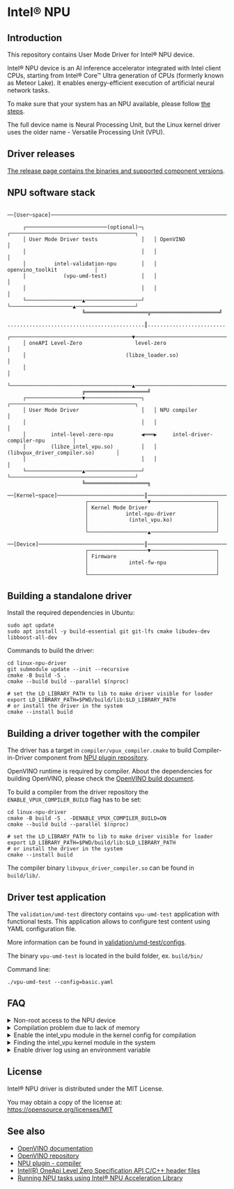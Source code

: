 <!---

Copyright (C) 2022-2024 Intel Corporation

SPDX-License-Identifier: MIT

-->

# Intel® NPU

## Introduction

This repository contains User Mode Driver for Intel® NPU device.

Intel® NPU device is an AI inference accelerator integrated with Intel client CPUs,
starting from Intel® Core™ Ultra generation of CPUs (formerly known as Meteor Lake).
It enables energy-efficient execution of artificial neural network tasks.

To make sure that your system has an NPU available, please follow
[the steps](https://www.intel.com/content/www/us/en/support/articles/000097597/processors.html).

The full device name is Neural Processing Unit, but the Linux kernel driver uses
the older name - Versatile Processing Unit (VPU).

## Driver releases

[The release page contains the binaries and supported component versions](https://github.com/intel/linux-npu-driver/releases).

## NPU software stack

```
 ──[User─space]──────────────────────────────────────────────────────────────────────────────
                                                                                             
     ┌──────────────────────────(optional)─┐   ┌────────────────────────────────────────┐    
     │ User Mode Driver tests              │   │ OpenVINO                               │    
     │                                     │   │                                        │    
     │         intel-validation-npu        │   │            openvino_toolkit            │    
     │            (vpu-umd-test)           │   │                                        │    
     │                                     │   │                                        │    
     └──────────────────▲──────────────────┘   └────────────────────▲───────────────────┘    
                        ╚════════════════════╦══════════════════════╝                        
 ............................................║.............................................. 
     ┌───────────────────────────────────────▼──────────────────────────────────────────┐    
     │ oneAPI Level-Zero                 level-zero                                     │    
     │                                (libze_loader.so)                                 │    
     │                                                                                  │    
     └───────────────────────────────────────▲──────────────────────────────────────────┘    
                        ╔════════════════════╝                                               
     ┌──────────────────▼──────────────────┐   ┌────────────────────────────────────────┐    
     │ User Mode Driver                    │   │ NPU compiler                           │    
     │                                     │   │                                        │    
     │        intel-level-zero-npu         ◀═══▶     intel-driver-compiler-npu         │    
     │        (libze_intel_vpu.so)         │   │     (libvpux_driver_compiler.so)       │    
     │                                     │   │                                        │    
     └──────────────────▲──────────────────┘   └────────────────────────────────────────┘    
                        ╚════════════════════╗                                               
 ──[Kernel─space]────────────────────────────║───────────────────────────────────────────────
                         ┌───────────────────▼─────────────────────┐                         
                         │ Kernel Mode Driver                      │                         
                         │            intel-npu-driver             │                         
                         │             (intel_vpu.ko)              │                         
                         │                                         │                         
                         └───────────────────▲─────────────────────┘                         
 ──[Device]──────────────────────────────────║────────────────────────────────────────────── 
                         ┌───────────────────▼─────────────────────┐                         
                         │ Firmware                                │                         
                         │             intel-fw-npu                │                         
                         │                                         │                         
                         └─────────────────────────────────────────┘                         
```

## Building a standalone driver

Install the required dependencies in Ubuntu:
```
sudo apt update
sudo apt install -y build-essential git git-lfs cmake libudev-dev libboost-all-dev
```

Commands to build the driver:
```
cd linux-npu-driver
git submodule update --init --recursive
cmake -B build -S .
cmake --build build --parallel $(nproc)

# set the LD_LIBRARY_PATH to lib to make driver visible for loader
export LD_LIBRARY_PATH=$PWD/build/lib:$LD_LIBRARY_PATH
# or install the driver in the system
cmake --install build
```

## Building a driver together with the compiler

The driver has a target in `compiler/vpux_compiler.cmake` to build
Compiler-in-Driver component from [NPU plugin
repository](https://github.com/openvinotoolkit/npu_plugin.git).

OpenVINO runtime is required by compiler. About the dependencies for building OpenVINO,
please check the [OpenVINO build
document](https://github.com/openvinotoolkit/openvino/blob/master/docs/dev/build.md).

To build a compiler from the driver repository the `ENABLE_VPUX_COMPILER_BUILD` flag has to be set:
```
cd linux-npu-driver
cmake -B build -S . -DENABLE_VPUX_COMPILER_BUILD=ON
cmake --build build --parallel $(nproc)

# set the LD_LIBRARY_PATH to lib to make driver visible for loader
export LD_LIBRARY_PATH=$PWD/build/lib:$LD_LIBRARY_PATH
# or install the driver in the system
cmake --install build
```

The compiler binary `libvpux_driver_compiler.so` can be found in `build/lib/`.

## Driver test application

The `validation/umd-test` directory contains `vpu-umd-test` application with functional tests.
This application allows to configure test content using YAML configuration file.

More information can be found in [validation/umd-test/configs](/validation/umd-test/configs).

The binary `vpu-umd-test` is located in the build folder, ex. `build/bin/`

Command line:
```
./vpu-umd-test --config=basic.yaml
```

## FAQ

<details>
<summary>Non-root access to the NPU device</summary>

To access the NPU device, the user must be in the "render" or "video" group.
A group depends on system configuration:
```
# check user groups
groups

# add user to the "render" group
sudo usermod -a -G render <user-name>

# log out and log in to apply the new group
```

The patch for systemd to set the "render" group for accel subsystem has been merged,
but might not be available in your Linux distribution. See
[systemd change](https://github.com/systemd/systemd/pull/27785).

If setting the "render" group does not resolve the non-root access issue,
this must be done by an administrator manually:
```
# check device permissions
ls -l /dev/accel/

# change group for accel device
sudo chown root:render /dev/accel/accel0

# allow to read/write from device for group
sudo chmod g+rw /dev/accel/accel0

# check final permissions
$ ls -lah /dev/accel/accel0
crw-rw---- 1 root render 261, 0 Jan 31 15:58 /dev/accel/accel0
```
</details>
<details>
<summary>Compilation problem due to lack of memory</summary>

The compilation may fail due to memory shortage. The recommendation is to
use the Ninja generator instead of Unix Makefiles. If it does not help, please
[file a new issue](https://github.com/intel/linux-npu-driver/issues/new).

```
# install Ninja
sudo apt update
sudo apt install -y ninja-build

# remove the old build and create a new one
rm build -rf
cmake -B build -S . -G Ninja
```
</details>
<details>
<summary>Enable the intel_vpu module in the kernel config for compilation</summary>

In the Kernel Menu Configuration from `Device Driver` select `Compute Acceleration Framework`
and set "modularize" for `Intel NPU (Neural Processing Unit)`.
</details>
<details>
<summary>Finding the intel_vpu kernel module in the system</summary>

```
# check if the intel_vpu exists is in the system
modinfo intel_vpu

# check if the intel_vpu is loaded in the kernel
lsmod | grep intel_vpu

# if the previous command nothing produced, load the intel_vpu
sudo modprobe intel_vpu

# verify that the intel_vpu has been loaded successfully
sudo dmesg | tail -n 20
```
</details>
<details>
<summary>Enable driver log using an environment variable</summary>

Valid logging levels are `ERROR`, `WARNING`, `INFO`, `VERBOSE`.

Seting the logging level using the `ZE_INTEL_NPU_LOGLEVEL` environment variable:
```
export ZE_INTEL_NPU_LOGLEVEL=<logging_level>
```

Command to clear an exported value:
```
unset ZE_INTEL_NPU_LOGLEVEL
```
</details>

## License

Intel® NPU driver is distributed under the MIT License.

You may obtain a copy of the license at: https://opensource.org/licenses/MIT

## See also
* [OpenVINO documentation](https://docs.openvino.ai/2024/home.html)
* [OpenVINO repository](https://github.com/openvinotoolkit/openvino.git)
* [NPU plugin - compiler](https://github.com/openvinotoolkit/npu_plugin.git)
* [Intel(R) OneApi Level Zero Specification API C/C++ header files](https://github.com/oneapi-src/level-zero/)
* [Running NPU tasks using Intel® NPU Acceleration Library](https://intel.github.io/intel-npu-acceleration-library/)
